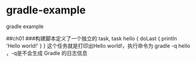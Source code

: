 # gradle-example
gradle example

##ch01
	###构建脚本定义了一个独立的 task,
		task hello {
		    doLast {
		        println 'Hello world!'
		    }
		}
	这个任务就是打印出Hello world!，执行命令为 gradle -q hello ，-q是不会生成 Gradle 的日志信息
